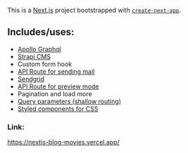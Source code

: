This is a [Next.js](https://nextjs.org/) project bootstrapped with [`create-next-app`](https://github.com/vercel/next.js/tree/canary/packages/create-next-app).

## Includes/uses:

- [Apollo Graphql](https://www.apollographql.com)
- [Strapi CMS](https://strapi.io/)
- Custom form hook
- [API Route for sending mail](https://nextjs.org/docs/api-routes/introduction)
- [Sendgrid](https://sendgrid.com/)
- [API Route for preview mode](https://nextjs.org/docs/advanced-features/preview-mode)
- Pagination and load more
- [Query parameters (shallow routing)](https://nextjs.org/docs/routing/shallow-routing)
- [Styled components for CSS](https://styled-components.com/)

### Link:
https://nextjs-blog-movies.vercel.app/

